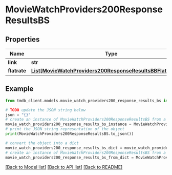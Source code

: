 # MovieWatchProviders200ResponseResultsBS


## Properties

Name | Type | Description | Notes
------------ | ------------- | ------------- | -------------
**link** | **str** |  | [optional] 
**flatrate** | [**List[MovieWatchProviders200ResponseResultsBBFlatrateInner]**](MovieWatchProviders200ResponseResultsBBFlatrateInner.md) |  | [optional] 

## Example

```python
from tmdb_client.models.movie_watch_providers200_response_results_bs import MovieWatchProviders200ResponseResultsBS

# TODO update the JSON string below
json = "{}"
# create an instance of MovieWatchProviders200ResponseResultsBS from a JSON string
movie_watch_providers200_response_results_bs_instance = MovieWatchProviders200ResponseResultsBS.from_json(json)
# print the JSON string representation of the object
print(MovieWatchProviders200ResponseResultsBS.to_json())

# convert the object into a dict
movie_watch_providers200_response_results_bs_dict = movie_watch_providers200_response_results_bs_instance.to_dict()
# create an instance of MovieWatchProviders200ResponseResultsBS from a dict
movie_watch_providers200_response_results_bs_from_dict = MovieWatchProviders200ResponseResultsBS.from_dict(movie_watch_providers200_response_results_bs_dict)
```
[[Back to Model list]](../README.md#documentation-for-models) [[Back to API list]](../README.md#documentation-for-api-endpoints) [[Back to README]](../README.md)


